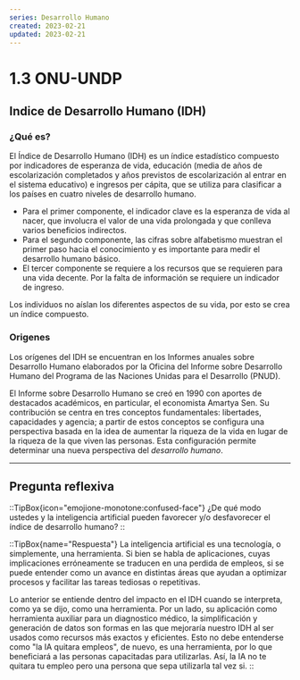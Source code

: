 ```yaml
---
series: Desarrollo Humano
created: 2023-02-21
updated: 2023-02-21
---
```


# 1.3 ONU-UNDP

## Indice de Desarrollo Humano (IDH)

### ¿Qué es?

El Índice de Desarrollo Humano (IDH) es un índice estadístico compuesto por indicadores de esperanza de vida, educación (media de años de escolarización completados y años previstos de escolarización al entrar en el sistema educativo) e ingresos per cápita, que se utiliza para clasificar a los países en cuatro niveles de desarrollo humano.

- Para el primer componente, el indicador clave es la esperanza de vida al nacer, que involucra el valor de una vida prolongada y que conlleva varios beneficios indirectos.
- Para el segundo componente, las cifras sobre alfabetismo muestran el primer paso hacia el conocimiento y es importante para medir el desarrollo humano básico.
- El tercer componente se requiere a los recursos que se requieren para una vida decente. Por la falta de información se requiere un indicador de ingreso.

Los individuos no aíslan los diferentes aspectos de su vida, por esto se crea un índice compuesto.

### Origenes

Los orígenes del IDH se encuentran en los Informes anuales sobre Desarrollo Humano elaborados por la Oficina del Informe sobre Desarrollo Humano del Programa de las Naciones Unidas para el Desarrollo (PNUD). 

El Informe sobre Desarrollo Humano se creó en 1990 con aportes de destacados académicos, en particular, el economista Amartya Sen. Su contribución se centra en tres conceptos fundamentales: libertades, capacidades y agencia; a partir de estos conceptos se configura una perspectiva basada en la idea de aumentar la riqueza de la vida en lugar de la riqueza de la que viven las personas. Esta configuración permite determinar una nueva perspectiva del *desarrollo humano*.

---

## Pregunta reflexiva

::TipBox{icon="emojione-monotone:confused-face"}
¿De qué modo ustedes y la inteligencia artificial pueden favorecer y/o desfavorecer el índice de desarrollo humano?
::

::TipBox{name="Respuesta"}
La inteligencia artificial es una tecnología, o simplemente, una herramienta. Si bien se habla de aplicaciones, cuyas implicaciones erróneamente se traducen en una perdida de empleos, si se puede entender como un avance en distintas áreas que ayudan a optimizar procesos y facilitar las tareas tediosas o repetitivas.

Lo anterior se entiende dentro del impacto en el IDH cuando se interpreta, como ya se dijo, como una herramienta. Por un lado, su aplicación como herramienta auxiliar para un diagnostico médico, la simplificación y generación de datos son formas en las que mejoraría nuestro IDH al ser usados como recursos más exactos y eficientes. Esto no debe entenderse como "la IA quitara empleos", de nuevo, es una herramienta, por lo que beneficiará a las personas capacitadas para utilizarlas. Así, la IA no te quitara tu empleo pero una persona que sepa utilizarla tal vez si.
::
